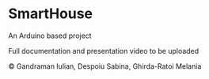 # SmartHouse
An Arduino based project

Full documentation and presentation video to be uploaded

©️ Gandraman Iulian, Despoiu Sabina, Ghirda-Ratoi Melania
